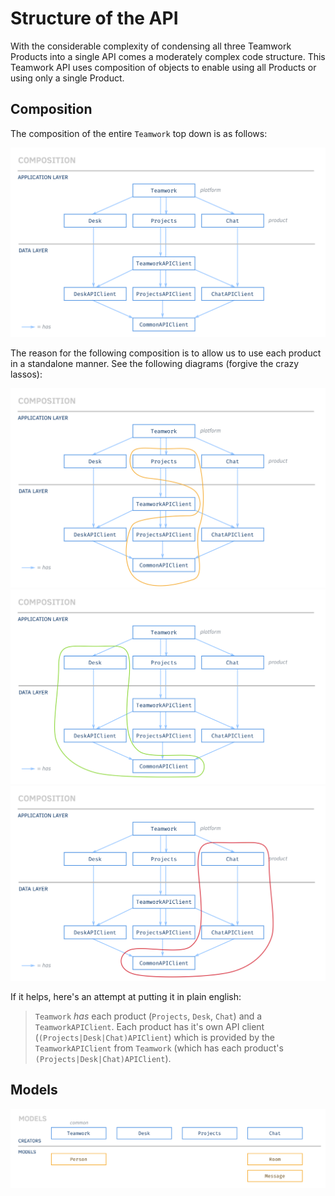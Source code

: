 # Structure of the API
With the considerable complexity of condensing all three Teamwork Products into a single API comes a moderately complex code structure. This Teamwork API uses composition of objects to enable using all Products or using only a single Product.

## Composition
The composition of the entire `Teamwork` top down is as follows:

![](assets/structure/Composition.png)

The reason for the following composition is to allow us to use each product in a standalone manner. See the following diagrams (forgive the crazy lassos):

![](assets/structure/Composition-Projects.png)
![](assets/structure/Composition-Desk.png)
![](assets/structure/Composition-Chat.png)

If it helps, here's an attempt at putting it in plain english:

> `Teamwork` *has* each product (`Projects`, `Desk`, `Chat`) and a `TeamworkAPIClient`. Each product has it's own API client (`(Projects|Desk|Chat)APIClient`) which is provided by the `TeamworkAPIClient` from `Teamwork` (which has each product's `(Projects|Desk|Chat)APIClient`).

## Models
![](assets/structure/Models.png)